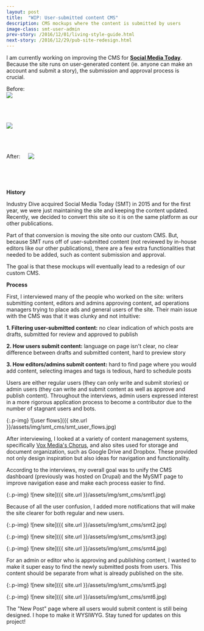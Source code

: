 ```yaml
---
layout: post
title:  "WIP: User-submitted content CMS"
description: CMS mockups where the content is submitted by users
image-class: smt-user-admin
prev-story: /2016/12/01/living-style-guide.html
next-story: /2016/12/29/pub-site-redesign.html
---
```


I am currently working on improving the CMS for **[Social Media Today](http://www.socialmediatoday.com/)**. Because the site runs on user-generated content (ie. anyone can make an account and submit a story), the submission and approval process is crucial. 


<div class="row">
	<span class="help-text">Before:</span>
	<div class="medium-6 columns">
		<img class="p-img" src="{{ site.url }}/assets/img/smt_cms/old_dash_admin.jpg" style="margin:0 0 4rem 0;">
	</div>
	<div class="medium-6 columns">
		<img class="p-img" src="{{ site.url }}/assets/img/smt_cms/old_dash_user.jpg" style="margin:0 0 4rem 0;">
	</div>
</div>
<div class="row">
	<div class="columns">
		<span class="help-text">After:</span>
		<img class="p-img" src="{{ site.url }}/assets/img/smt_cms/smt_intro.jpg" style="margin:0 0 4rem 0;">
	</div>
</div>

**History**

Industry Dive acquired Social Media Today (SMT) in 2015 and for the first year, we were just maintaining the site and keeping the content updated. Recently, we decided to convert this site so it is on the same platform as our other publications. 

Part of that conversion is moving the site onto our custom CMS. But, because SMT runs off of user-submitted content (not reviewed by in-house editors like our other publications), there are a few extra functionalities that needed to be added, such as content submission and approval. 

The goal is that these mockups will eventually lead to a redesign of our custom CMS. 

**Process**

First, I interviewed many of the people who worked on the site: writers submitting content, editors and admins approving content, ad operations managers trying to place ads and general users of the site. Their main issue with the CMS was that it was clunky and not intuitive:

**1. Filtering user-submitted content:** no clear indication of which posts are drafts, submitted for review and approved to publish

**2. How users submit content:** language on page isn't clear, no clear difference between drafts and submitted content, hard to preview story

**3. How editors/admins submit content:** hard to find page where you would add content, selecting images and tags is tedious, hard to schedule posts

Users are either regular users (they can only write and submit stories) or admin users (they can write and submit content as well as approve and publish content). Throughout the interviews, admin users expressed interest in a more rigorous application process to become a contributor due to the number of stagnant users and bots.

{:.p-img}
![user flows]({{ site.url }}/assets/img/smt_cms/smt_user_flows.jpg)

After interviewing, I looked at a variety of content management systems, specifically [Vox Media's Chorus](https://product.voxmedia.com/2016/2/23/11098476/curbed-on-chorus-the-start-of-a-new-era-at-vox-media), and also sites used for storage and document organization, such as Google Drive and Dropbox. These provided not only design inspiration but also ideas for navigation and functionality. 

According to the interviews, my overall goal was to unify the CMS dashboard (previously was hosted on Drupal) and the MySMT page to improve navigation ease and make each process easier to find. 

{:.p-img}
![new site]({{ site.url }}/assets/img/smt_cms/smt1.jpg)

Because of all the user confusion, I added more notifications that will make the site clearer for both regular and new users. 

{:.p-img}
![new site]({{ site.url }}/assets/img/smt_cms/smt2.jpg)

{:.p-img}
![new site]({{ site.url }}/assets/img/smt_cms/smt3.jpg)

{:.p-img}
![new site]({{ site.url }}/assets/img/smt_cms/smt4.jpg)

For an admin or editor who is approving and publishing content, I wanted to make it super easy to find the newly submitted posts from users. This content should be separate from what is already published on the site. 

{:.p-img}
![new site]({{ site.url }}/assets/img/smt_cms/smt5.jpg)

{:.p-img}
![new site]({{ site.url }}/assets/img/smt_cms/smt6.jpg)

The "New Post" page where all users would submit content is still being designed. I hope to make it WYSIWYG. Stay tuned for updates on this project!


